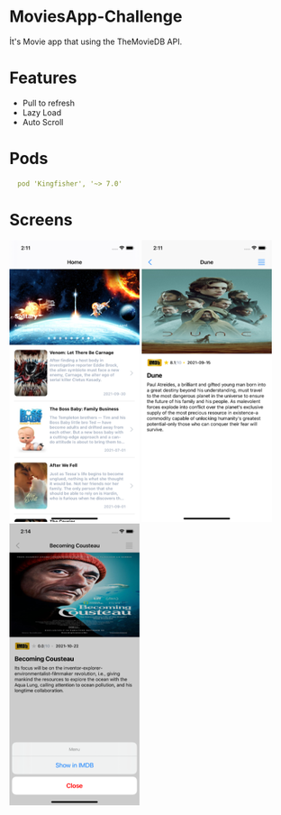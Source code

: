 # MoviesApp-Challenge

İt's Movie app that using the TheMovieDB API.

# Features
* Pull to refresh
* Lazy Load
* Auto Scroll

# Pods

```yaml
  pod 'Kingfisher', '~> 7.0'
```

# Screens
<img height = 500 width = full src="images/home.png">  <img height = 500 width = full src="images/detail.png"> <img height = 500 width = full src="images/action.png">
